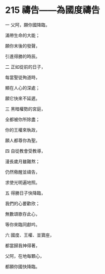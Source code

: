 # 215 禱告——為國度禱告

一 父阿，願你國降臨，

滿帶生命的大能；

願你末後的發聲，

引進得勝的時辰。

二 正如從前的日子，

每當聖徒殉道時，

顯在人心的深處；

願它快來不延遲。

三 黑暗權勢的宮庭，

全都被你所除盡；

你的王權來執政，

願人都尊你為聖。

四 自從教會受教導，

漫長歲月雖難熬；

仍然儆醒並禱告，

求使光明遍地照。

五 得勝日子快降臨，

我們的心要歡欣；

無數頌歌存此心，

等你來臨同獻吟。

六 國度、王權、並寶座，

都當歸我神得著，

父阿，在地每顆心，

都願你國快降臨。

